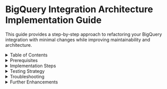 # BigQuery Integration Architecture Implementation Guide

This guide provides a step-by-step approach to refactoring your BigQuery integration with minimal changes while improving maintainability and architecture.

<details>
<summary>Table of Contents</summary>

## Table of Contents
- [Prerequisites](#prerequisites)
- [Implementation Steps](#implementation-steps)
- [Testing Strategy](#testing-strategy)
- [Troubleshooting](#troubleshooting)
- [Further Enhancements](#further-enhancements)

</details>

<details>
<summary>Prerequisites</summary>

## Prerequisites

<details>
<summary>Dependencies to Install</summary>

### Dependencies to Install
```bash
# Install Google Cloud Resource Manager API
npm install @google-cloud/resource-manager --save

# Make sure other required dependencies are installed
npm install @google-cloud/bigquery dotenv --save
```

</details>

<details>
<summary>Environment Variables</summary>

### Environment Variables
Ensure you have a `.env` file at the project root with:
```
BQ_PROJECT_ID=your-project-id
BQ_KEY_PATH=/path/to/your/key.json
BQ_USE_REAL_DATA=true
```

</details>

</details>

<details>
<summary>Implementation Steps</summary>

## Implementation Steps

<details>
<summary>Step 1: Create API Client Abstraction</summary>

### Step 1: Create API Client Abstraction
Create a new file: `server/utils/bigquery/api-client.js`

```javascript
/**
 * BigQuery API Client Abstraction
 * Handles initialization and management of Google Cloud clients
 */
const { BigQuery } = require('@google-cloud/bigquery');
const { ProjectsClient } = require('@google-cloud/resource-manager');
const fs = require('fs');
const path = require('path');
const logger = require('../logger');

// Client singletons
let bigQueryClient = null;
let projectsClient = null;

/**
 * Get key file information
 * @returns {Object} Key path, existence status, and project ID
 */
const getKeyInfo = () => {
  const keyPath = process.env.BQ_KEY_PATH || 
    path.join(__dirname, '../../config/keys/trauco-bq-monitor-dev-sa-ed1febb00448.json');
  return {
    keyPath,
    exists: fs.existsSync(keyPath),
    projectId: process.env.BQ_PROJECT_ID || 'atca-mvp-test'
  };
};

/**
 * Get or initialize BigQuery client
 * @returns {BigQuery|null} BigQuery client or null if initialization fails
 */
const getBigQueryClient = async () => {
  if (!bigQueryClient) {
    const { keyPath, exists, projectId } = getKeyInfo();
    if (!exists) {
      logger.error(`🔑 BigQuery service account key file not found at: ${keyPath}`);
      return null;
    }
    
    try {
      logger.info(`🔑 Initializing BigQuery client with key: ${keyPath}`);
      bigQueryClient = new BigQuery({
        keyFilename: keyPath,
        projectId: projectId
      });
      logger.info('✅ BigQuery client initialized successfully!');
    } catch (error) {
      logger.error(`❌ Failed to initialize BigQuery client: ${error.message}`);
      return null;
    }
  }
  return bigQueryClient;
};

/**
 * Get or initialize Resource Manager Projects client
 * @returns {ProjectsClient|null} Projects client or null if initialization fails
 */
const getProjectsClient = async () => {
  if (!projectsClient) {
    const { keyPath, exists } = getKeyInfo();
    if (!exists) {
      logger.error(`🔑 Service account key file not found at: ${keyPath}`);
      return null;
    }
    
    try {
      logger.info(`🔑 Initializing Projects client with key: ${keyPath}`);
      projectsClient = new ProjectsClient({
        keyFilename: keyPath
      });
      logger.info('✅ Projects client initialized successfully!');
    } catch (error) {
      logger.error(`❌ Failed to initialize Projects client: ${error.message}`);
      return null;
    }
  }
  return projectsClient;
};

/**
 * Reset clients (useful for testing)
 */
const resetClients = () => {
  bigQueryClient = null;
  projectsClient = null;
};

module.exports = {
  getBigQueryClient,
  getProjectsClient,
  getKeyInfo,
  resetClients
};
```

</details>

<details>
<summary>Step 2: Create a Constants File</summary>

### Step 2: Create a Constants File
Create `server/utils/constants.js`:

```javascript
/**
 * Application Constants
 * Centralizes configuration values and constants
 */
module.exports = {
  // Feature flags
  FEATURES: {
    USE_REAL_DATA: process.env.BQ_USE_REAL_DATA === 'true'
  },
  
  // API endpoints
  API_ENDPOINTS: {
    PROJECTS: '/api/bigquery/projects',
    PROJECT_STATS: '/api/bigquery/stats'
  },
  
  // BigQuery settings
  BQ_SETTINGS: {
    REFRESH_INTERVAL: 30, // seconds
    COST_PER_TB: 5, // dollars
    DATA_MOCK_MIN_DATASETS: 3,
    DATA_MOCK_MAX_DATASETS: 8
  }
};
```

</details>

<details>
<summary>Step 3: Create Environment Validator</summary>

### Step 3: Create Environment Validator
Create `server/utils/env-validator.js`:

```javascript
/**
 * Environment Validation Utilities
 * Validates required environment variables and configurations
 */
const fs = require('fs');
const logger = require('./logger');

/**
 * Validate BigQuery environment configuration
 * @returns {boolean} Whether the environment is valid
 */
function validateBigQueryEnvironment() {
  const requiredVars = ['BQ_PROJECT_ID', 'BQ_KEY_PATH'];
  let isValid = true;
  let missingVars = [];
  
  // Check required environment variables
  for (const key of requiredVars) {
    if (!process.env[key]) {
      missingVars.push(key);
      isValid = false;
    }
  }
  
  if (missingVars.length > 0) {
    logger.warn(`⚠️ Missing environment variables: ${missingVars.join(', ')}`);
  }
  
  // Check if key file exists
  if (process.env.BQ_KEY_PATH && !fs.existsSync(process.env.BQ_KEY_PATH)) {
    logger.warn(`⚠️ BigQuery key file not found at ${process.env.BQ_KEY_PATH}`);
    isValid = false;
  }
  
  // Validate BQ_USE_REAL_DATA setting
  if (process.env.BQ_USE_REAL_DATA !== 'true' && process.env.BQ_USE_REAL_DATA !== 'false') {
    logger.warn(`⚠️ BQ_USE_REAL_DATA should be 'true' or 'false', found: ${process.env.BQ_USE_REAL_DATA}`);
  }
  
  return isValid;
}

module.exports = {
  validateBigQueryEnvironment
};
```

</details>

<details>
<summary>Step 4: Update Server.js for Environment Validation</summary>

### Step 4: Update Server.js for Environment Validation
Add the validation to `server/server.js` after your require statements:

```javascript
// After your require statements
const { validateBigQueryEnvironment } = require('./utils/env-validator');

// Before starting the server
logger.info('🔍 Validating BigQuery environment configuration...');
const bqEnvValid = validateBigQueryEnvironment();
if (!bqEnvValid) {
  logger.warn('⚠️ BigQuery environment is not properly configured. Some features may use mock data.');
} else {
  logger.info('✅ BigQuery environment configuration valid');
}
```

</details>

<details>
<summary>Step 5: Update query-service.js</summary>

### Step 5: Update query-service.js
Modify `server/utils/bigquery/query-service.js` to use the new abstraction:

```javascript
/**
 * BigQuery Service Utility
 * Handles integration with the Google BigQuery API
 */
const dotenv = require('dotenv');
dotenv.config();

// Log all environment variables for debugging
console.log('🔧 BIGQUERY-SERVICE ENV VARIABLES:');
console.log('BQ_PROJECT_ID:', process.env.BQ_PROJECT_ID);
console.log('BQ_KEY_PATH:', process.env.BQ_KEY_PATH);
console.log('BQ_USE_REAL_DATA:', process.env.BQ_USE_REAL_DATA);

// Import dependencies
const mockDataGenerator = require('./mock-data-generator');
const apiClient = require('./api-client');
const { FEATURES } = require('../constants');
const logger = require('../logger');

// BigQuery service implementation
const bigQueryService = {
  /**
   * Get list of available GCP projects 
   * @param {boolean} useRealData - Whether to use real data
   * @returns {Promise<Object>} Object containing projects and metadata
   */
  getProjects: async function(useRealData = false) {
    try {
      // Get key file info
      const { keyPath, exists } = apiClient.getKeyInfo();
      const keyFileExists = exists;

      // Add detailed logging
      console.log(`📊 SERVER: getProjects called with useRealData=${useRealData}, keyFileExists=${keyFileExists}`);
      console.log(`📊 SERVER: Key file path: ${keyPath}`);
      console.log(`📊 SERVER: Current working directory: ${process.cwd()}`);
      
      // Log the request details
      logger.info(`📊 getProjects called with useRealData=${useRealData}, keyFileExists=${keyFileExists}`);
      
      // If mock data is requested or key file doesn't exist
      if (!useRealData || !keyFileExists) {
        logger.info(useRealData ? '🔑 Service account key not found, using mock data' : '🧪 Mock data requested');
        const mockProjects = mockDataGenerator.generateMockProjects();
        logger.info(`📁 Returning ${mockProjects.length} mock projects`);
        return { 
          projects: mockProjects, 
          isRealData: false,
          keyFileExists: keyFileExists
        };
      }
      
      // Get Projects client
      const client = await apiClient.getProjectsClient();
      
      if (!client) {
        logger.error('❌ Failed to get Projects client, falling back to mock data');
        const mockProjects = mockDataGenerator.generateMockProjects();
        return { 
          projects: mockProjects, 
          isRealData: false,
          keyFileExists: keyFileExists
        };
      }
      
      logger.info('🔍 Fetching real GCP projects');
      
      // Get list of projects the service account has access to using Resource Manager API
      const [projects] = await client.searchProjects();
      logger.info(`📁 Found ${projects?.length || 0} real GCP projects`);
      
      if (!projects || projects.length === 0) {
        logger.warn('⚠️ No GCP projects found, falling back to mock data');
        const mockProjects = mockDataGenerator.generateMockProjects();
        logger.info(`📁 Returning ${mockProjects.length} mock projects as fallback`);
        return { 
          projects: mockProjects, 
          isRealData: false,
          keyFileExists: keyFileExists
        };
      }
      
      // Format projects to match expected structure
      const formattedProjects = projects.map(project => ({
        id: project.name.split('/').pop(), // Resource Manager returns format "projects/project-id"
        name: project.displayName || project.name.split('/').pop()
      }));
      
      logger.info(`📁 Returning ${formattedProjects.length} real GCP projects`);
      return { 
        projects: formattedProjects, 
        isRealData: true,
        keyFileExists: keyFileExists
      };
    } catch (error) {
      logger.error(`❌ Error fetching real GCP projects: ${error.message}`);
      logger.error(error.stack);
      
      // Check if key file exists for status reporting
      const { exists } = apiClient.getKeyInfo();
      
      // Fall back to mock data on error
      const mockProjects = mockDataGenerator.generateMockProjects();
      return { 
        projects: mockProjects, 
        isRealData: false,
        keyFileExists: exists,
        error: error.message 
      };
    }
  },
  
  /**
   * Get BigQuery stats for a specific project
   * @param {string} projectId - GCP Project ID
   * @param {boolean} useRealData - Whether to use real data
   * @returns {Promise<Object>} Project statistics
   */
  getProjectStats: async function(projectId, useRealData = false) {
    try {
      // Get key file info from abstraction
      const { exists } = apiClient.getKeyInfo();
      const keyFileExists = exists;
      
      // If mock data is requested or key file doesn't exist
      if (!useRealData || !keyFileExists) {
        logger.info(useRealData ? '🔑 Service account key not found, using mock data' : '🧪 Mock data requested');
        const mockStats = mockDataGenerator.generateMockProjectStats(projectId);
        return { 
          ...mockStats, 
          isRealData: false,
          keyFileExists: keyFileExists
        };
      }
      
      // Get BigQuery client using the abstraction
      const client = await apiClient.getBigQueryClient();
      
      if (!client) {
        logger.error('❌ Failed to get BigQuery client, falling back to mock data');
        const mockStats = mockDataGenerator.generateMockProjectStats(projectId);
        return { 
          ...mockStats, 
          isRealData: false,
          keyFileExists: keyFileExists
        };
      }
      
      logger.info(`🔍 Fetching real BigQuery stats for project: ${projectId}`);
      
      // Rest of the existing implementation...
      // Get datasets for the project
      const [datasets] = await client.getDatasets({ projectId });
      
      if (!datasets || datasets.length === 0) {
        logger.warn(`⚠️ No datasets found for project ${projectId}, falling back to mock data`);
        const mockStats = mockDataGenerator.generateMockProjectStats(projectId);
        return { 
          ...mockStats, 
          isRealData: false,
          keyFileExists: keyFileExists
        };
      }
      
      // Get dataset details
      const datasetStats = await Promise.all(
        datasets.map(async (dataset) => {
          const [tables] = await dataset.getTables();
          const [metadata] = await dataset.getMetadata();
          
          // Calculate dataset size - this is simplified and not accurate 
          // Real size calculation would require more complex queries
          let totalSize = 0;
          
          // Count views, tables, and routines
          let viewCount = 0;
          let tableCount = 0;
          let routineCount = 0;
          
          for (const table of tables) {
            const [tableMetadata] = await table.getMetadata();
            if (tableMetadata.type === 'VIEW') {
              viewCount++;
            } else {
              tableCount++;
              // Add table size if available
              if (tableMetadata.numBytes) {
                totalSize += parseInt(tableMetadata.numBytes, 10);
              }
            }
          }
          
          // Format size
          let sizeStr = '';
          if (totalSize < 1024 * 1024 * 1024) {
            sizeStr = `${(totalSize / (1024 * 1024)).toFixed(1)} MB`;
          } else if (totalSize < 1024 * 1024 * 1024 * 1024) {
            sizeStr = `${(totalSize / (1024 * 1024 * 1024)).toFixed(1)} GB`;
          } else {
            sizeStr = `${(totalSize / (1024 * 1024 * 1024 * 1024)).toFixed(1)} TB`;
          }
          
          return {
            id: dataset.id,
            tables: tableCount,
            views: viewCount,
            routines: routineCount,
            size: sizeStr,
            lastModified: metadata.lastModifiedTime
          };
        })
      );
      
      // Query stats are more complex to get accurately
      // This is a simplified version
      const queryStats = {
        activeJobs: Math.floor(Math.random() * 5), // Replace with actual query
        averageBytes: `${(Math.random() * 10).toFixed(1)} GB`, // Replace with actual query
        dailyCost: `$${(Math.random() * 100).toFixed(2)}` // Replace with actual query
      };
      
      return {
        projectId,
        datasets: datasetStats,
        queryStats,
        timestamp: new Date().toISOString(),
        isRealData: true,
        keyFileExists: keyFileExists
      };
      
    } catch (error) {
      logger.error(`❌ Error fetching real BigQuery stats for project ${projectId}`, error);
      // Fall back to mock data on error
      const mockStats = mockDataGenerator.generateMockProjectStats(projectId);
      return { 
        ...mockStats, 
        isRealData: false,
        error: error.message 
      };
    }
  },
  
  // Add additional methods here as needed
};

module.exports = bigQueryService;
```

</details>

</details>

<details>
<summary>Testing Strategy</summary>

## Testing Strategy

<details>
<summary>Step 1: Verify Environment Setup</summary>

### Step 1: Verify Environment Setup
```bash
# Check if your .env file is properly configured
cat .env
```

Verify that these variables are set:
- `BQ_PROJECT_ID`
- `BQ_KEY_PATH`
- `BQ_USE_REAL_DATA=true`

</details>

<details>
<summary>Step 2: Verify Service Account Key</summary>

### Step 2: Verify Service Account Key
```bash
# Check if the key file exists and is valid JSON
cat $BQ_KEY_PATH
```

</details>

<details>
<summary>Step 3: Test API Client Independently</summary>

### Step 3: Test API Client Independently
Create `test-api-client.js`:

```javascript
// Simple test script for API client
const apiClient = require('./server/utils/bigquery/api-client');
const dotenv = require('dotenv');
dotenv.config();

async function testClients() {
  console.log('Testing key info...');
  const keyInfo = apiClient.getKeyInfo();
  console.log('Key info:', keyInfo);
  
  console.log('\nTesting BigQuery client...');
  const bqClient = await apiClient.getBigQueryClient();
  console.log('BigQuery client initialized:', !!bqClient);
  
  console.log('\nTesting Projects client...');
  const projectsClient = await apiClient.getProjectsClient();
  console.log('Projects client initialized:', !!projectsClient);
  
  if (projectsClient) {
    try {
      console.log('\nTesting projects listing...');
      const [projects] = await projectsClient.searchProjects();
      console.log(`Found ${projects.length} projects`);
      projects.forEach(p => {
        console.log(`- ${p.name}: ${p.displayName || 'No display name'}`);
      });
    } catch (error) {
      console.error('Error listing projects:', error);
    }
  }
}

testClients().catch(console.error);
```

Run the test:
```bash
node test-api-client.js
```

</details>

<details>
<summary>Step 4: End-to-End Testing</summary>

### Step 4: End-to-End Testing

Start your server and verify:
1. Check the server logs for environment validation messages
2. Open the application and check if real projects are displayed
3. Verify that the "Real Data" indicator shows in the UI
4. Check if datasets are displayed when selecting a project

</details>

</details>

<details>
<summary>Troubleshooting</summary>

## Troubleshooting

<details>
<summary>Common Issues and Solutions</summary>

### Common Issues and Solutions

<details>
<summary>1. "Client.searchProjects is not a function"</summary>

#### 1. "Client.searchProjects is not a function"
- **Cause**: Resource Manager package is not installed or imported correctly
- **Solution**: 
  ```bash
  npm install @google-cloud/resource-manager --save
  ```

</details>

<details>
<summary>2. "No projects returned" or "Mock data used despite useRealData=true"</summary>

#### 2. "No projects returned" or "Mock data used despite useRealData=true"
- **Cause**: Service account doesn't have permissions to list projects
- **Solution**: Verify GCP IAM permissions for the service account; it needs at least `resourcemanager.projects.list` permission

</details>

<details>
<summary>3. "Error: Cannot find module '@google-cloud/resource-manager'"</summary>

#### 3. "Error: Cannot find module '@google-cloud/resource-manager'"
- **Cause**: Package not installed
- **Solution**: Install the package as mentioned above

</details>

<details>
<summary>4. "Error: Service account key file not found"</summary>

#### 4. "Error: Service account key file not found"
- **Cause**: BQ_KEY_PATH is incorrect or file doesn't exist
- **Solution**: 
  - Check the full path: `ls -la $BQ_KEY_PATH`
  - Ensure the path is absolute: `/home/user/...` instead of relative
  - Check file permissions: `chmod 600 $BQ_KEY_PATH`

</details>

<details>
<summary>5. "ServiceAccountJwtAccessError"</summary>

#### 5. "ServiceAccountJwtAccessError"
- **Cause**: Invalid service account key file
- **Solution**: Verify the key is valid and not corrupted:
  - Check JSON format: `jq . $BQ_KEY_PATH`
  - Generate a new key if necessary from GCP console

</details>

<details>
<summary>6. "Data source indicator shows Mock Data despite configuration"</summary>

#### 6. "Data source indicator shows Mock Data despite configuration"
- **Cause**: Frontend not receiving correct settings from server
- **Solution**: Check browser Network tab for API responses:
  - Look at `/api/bigquery/projects` response
  - Verify `isRealData` property is `true`
  - Check localStorage settings: open browser console and type `localStorage.getItem('bq_settings')`

</details>

</details>

</details>

<details>
<summary>Further Enhancements</summary>

## Further Enhancements

Once the basic architecture is working, consider these improvements:

1. **Add Unit Tests**:
   ```javascript
   // Example test structure with Jest
   describe('BigQuery API Client', () => {
     test('should get key info', () => {
       const keyInfo = apiClient.getKeyInfo();
       expect(keyInfo).toHaveProperty('exists');
     });
   });
   ```

2. **Implement Data Normalization Module**:
   Create a separate module to standardize data formats between real and mock data.

3. **Add Query Caching**:
   Implement a simple caching layer to reduce API calls for frequently accessed data.

4. **Implement Logging Middleware**:
   Create a middleware to track and log BigQuery usage for troubleshooting.

5. **Use TypeScript**:
   Consider migrating to TypeScript for better type safety and developer experience.

</details>
